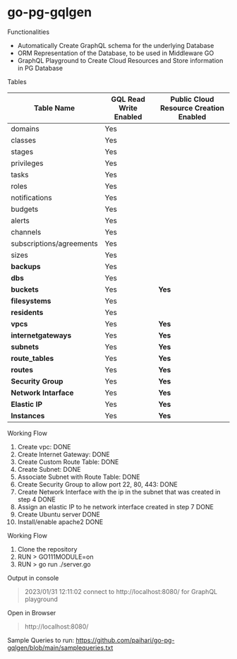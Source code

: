 # go-pg-gqlgen

Functionalities

- Automatically Create GraphQL schema for the underlying Database
- ORM Representation of the Database, to be used in Middleware GO
- GraphQL Playground to Create Cloud Resources and Store information in PG Database

Tables 

| Table Name    | GQL Read Write Enabled| Public Cloud Resource Creation Enabled |
| ------------- | -------------- |-----------------------------------------------
| domains  | Yes   |        | 
| classes  | Yes   |     |
| stages  | Yes   |     |
| privileges  | Yes   |     |
| tasks  | Yes   |     |
| roles  | Yes   |     |
| notifications  | Yes   |     |
| budgets  | Yes   |     |
| alerts  | Yes   |     |
| channels  | Yes   |     |
| subscriptions/agreements  | Yes   |     |
| sizes  | Yes   |     |
| **backups**  | Yes   |     |
| **dbs**  | Yes   |     |
| **buckets**  | Yes   | **Yes**    |
| **filesystems**  | Yes   |     |
| **residents**  | Yes   |     |
| **vpcs**  | Yes   |**Yes**     |
| **internetgateways**  | Yes   |**Yes**     |
| **subnets**  | Yes   |**Yes**     |
| **route_tables**  | Yes   |**Yes**     |
| **routes**  | Yes   |**Yes**     |
| **Security Group**  | Yes   |**Yes**     |
| **Network Intarface**  | Yes   |**Yes**     |
| **Elastic IP**  | Yes   |**Yes**     |
| **Instances**  | Yes   |**Yes**     |


Working Flow
1. Create vpc: DONE
2. Create Internet Gateway: DONE
3. Create Custom Route Table: DONE
4. Create Subnet: DONE
5. Associate Subnet with Route Table: DONE
6. Create Security Group to allow port 22, 80, 443: DONE
7. Create Network Interface with the ip in the subnet that was created in step 4 DONE
8. Assign an elastic IP to he network interface created in step 7 DONE
9. Create Ubuntu server DONE
10. Install/enable apache2 DONE


Working Flow

1. Clone the repository
2. RUN > GO111MODULE=on
3. RUN > go run ./server.go  

Output in console
> 2023/01/31 12:11:02 connect to http://localhost:8080/ for GraphQL playground

Open in Browser

> http://localhost:8080/

Sample Queries to run: https://github.com/paihari/go-pg-gqlgen/blob/main/samplequeries.txt
























